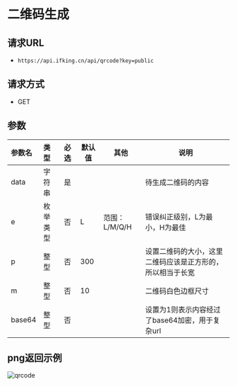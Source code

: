 # 二维码生成

## 请求URL

- `https://api.ifking.cn/api/qrcode?key=public`

## 请求方式

- GET

## 参数


| 参数名 | 类型 | 必选 | 默认值 | **其他** | 说明 |
| :--- | :--- | :--- | --- | --- | --- |
| data | 字符串 | 是 |  |  | 待生成二维码的内容 |
| e | 枚举类型 | 否 | L | 范围：L/M/Q/H | 错误纠正级别，L为最小，H为最佳 |
| p | 整型 | 否 | 300 |  | 设置二维码的大小，这里二维码应该是正方形的，所以相当于长宽 |
| m | 整型 | 否 | 10 |  | 二维码白色边框尺寸 |
| base64 | 整型 | 否 |  |  | 设置为1则表示内容经过了base64加密，用于复杂url |


## png返回示例

![qrcode](https://api.ifking.cn/api/qrcode?key=public&data=https://ifking.cn)





